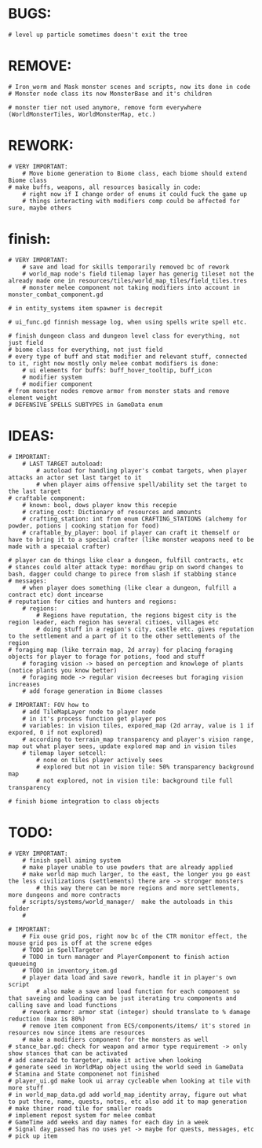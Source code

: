# BUGS:
	# level up particle sometimes doesn't exit the tree

# REMOVE:
	# Iron_worm and Mask monster scenes and scripts, now its done in code
	# Monster node class its now MonsterBase and it's children

	# monster tier not used anymore, remove form everywhere (WorldMonsterTiles, WorldMonsterMap, etc.)

# REWORK:
	# VERY IMPORTANT:
		# Move biome generation to Biome class, each biome should extend Biome class
	# make buffs, weapons, all resources basically in code:
		# right now if I change order of enums it could fuck the game up
		# things interacting with modifiers comp could be affected for sure, maybe others
	

# finish:
	# VERY IMPORTANT:
		# save and load for skills temporarily removed bc of rework
		# world_map node's field tilemap layer has generig tileset not the already made one in resources/tiles/world_map_tiles/field_tiles.tres
		# monster melee component not taking modifiers into account in monster_combat_component.gd

	# in entity_systems item spawner is decrepit

	# ui_func.gd finnish message log, when using spells write spell etc.

	# finish dungeon class and dungeon level class for everything, not just field
	# biome class for everything, not just field
	# every type of buff and stat modifier and relevant stuff, connected to it, right now mostly only melee combat modifiers is done:
		# ui elements for buffs: buff_hover_tooltip, buff_icon
		# modifier system
		# modifier component
	# from monster nodes remove armor from monster stats and remove element weight
	# DEFENSIVE SPELLS SUBTYPES in GameData enum 
	


# IDEAS:
	# IMPORTANT:
		# LAST TARGET autoload:
			# autoload for handling player's combat targets, when player attacks an actor set last target to it
			# when player aims offensive spell/ability set the target to the last target
	# craftable component:
		# known: bool, dows player know this recepie
		# crating_cost: Dictionary of resources and amounts
		# crafting_station: int from enum CRAFTING_STATIONS (alchemy for powder, potions | cooking station for food)
		# craftable_by_player: bool if player can craft it themself or have to bring it to a special crafter (like monster weapons need to be made with a specaial crafter)

	# player can do things like clear a dungeon, fulfill contracts, etc 
	# stances could alter attack type: mordhau grip on sword changes to bash, dagger could change to pirece from slash if stabbing stance
	# messages:
		# when player does something (like clear a dungeon, fulfill a contract etc) dont incearse
	# reputation for cities and hunters and regions:
		# regions:
			# Regions have reputation, the regions bigest city is the region leader, each region has several citioes, villages etc
			# doing stuff in a region's city, castle etc. gives reputation to the settlement and a part of it to the other settlements of the region
	# foraging map (like terrain map, 2d array) for placing foraging objects for player to forage for potions, food and stuff
		# foraging vision -> based on perception and knowlege of plants (notice plants you know better)
		# foraging mode -> regular vision decreeses but foraging vision increases
		# add forage generation in Biome classes 

	# IMPORTANT: FOV how to
		# add TileMapLayer node to player node
		# in it's process function get player pos
		# variables: in vision tiles, expored_map (2d array, value is 1 if expored, 0 if not explored)
		# according to terrain_map transparency and player's vision range, map out what player sees, update explored map and in vision tiles
		# tilemap layer setcell:
			# none on tiles player actively sees
			# explored but not in vision tile: 50% transparency background map
			# not explored, not in vision tile: background tile full transparency

	# finish biome integration to class objects

# TODO:
	# VERY IMPORTANT:
		# finish spell aiming system
		# make player unable to use powders that are already applied
		# make world map much larger, to the east, the longer you go east the less civilizations (settlements) there are -> stronger monsters
			# this way there can be more regions and more settlements, more dungeons and more contracts
		# scripts/systems/world_manager/  make the autoloads in this folder
		# 

	# IMPORTANT:
		# Fix ouse grid pos, right now bc of the CTR monitor effect, the mouse grid pos is off at the screne edges
		# TODO in SpellTargeter 
		# TODO in turn manager and PlayerComponent to finish action queueing
		# TODO in inventory_item.gd
		# player data load and save rework, handle it in player's own script
			# also make a save and load function for each component so that saveing and loading can be just iterating tru components and calling save and load functions
		# rework armor: armor stat (integer) should translate to % damage reduction (max is 80%)
		# remove item component from ECS/components/items/ it's stored in resources now since items are resources
		# make a modifiers component for the monsters as well
	# stance_bar.gd: check for weapon and armor type requirement -> only show stances that can be activated
	# add camera2d to targeter, make it active when looking
	# generate seed in WorldMap object using the world seed in GameData
	# Stamina and State componenet not finished
	# player_ui.gd make look ui array cycleable when looking at tile with more stuff
	# in world_map_data.gd add world_map_identity array, figure out what to put there, name, quests, notes, etc also add it to map generation
	# make thiner road tile for smaller roads
	# implement repost system for melee combat
	# GameTime add weeks and day names for each day in a week
	# Signal day_passed has no uses yet -> maybe for quests, messages, etc
	# pick up item